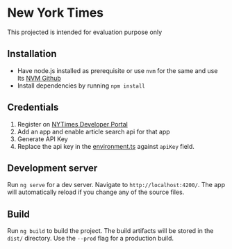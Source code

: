 # New York Times
This projected is intended for evaluation purpose only

## Installation
- Have node.js installed as prerequisite or use `nvm` for the same and use lts [NVM Github](https://github.com/nvm-sh/nvm)
- Install dependencies by running `npm install`

## Credentials
1. Register on [NYTimes Developer Portal](https://developer.nytimes.com/)
2. Add an app and enable article search api for that app
3. Generate API Key
4. Replace the api key in the [environment.ts](https://github.com/yousharizvi/ny-times-search/blob/master/src/environments/environment.ts) against `apiKey` field. 

## Development server

Run `ng serve` for a dev server. Navigate to `http://localhost:4200/`. The app will automatically reload if you change any of the source files.

## Build

Run `ng build` to build the project. The build artifacts will be stored in the `dist/` directory. Use the `--prod` flag for a production build.